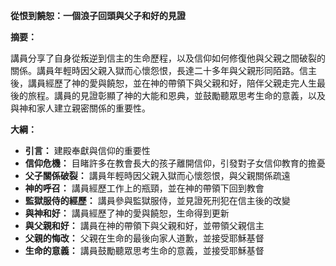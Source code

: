 **從恨到饒恕：一個浪子回頭與父子和好的見證**

**摘要：**

講員分享了自身從叛逆到信主的生命歷程，以及信仰如何修復他與父親之間破裂的關係。講員年輕時因父親入獄而心懷怨恨，長達二十多年與父親形同陌路。信主後，講員經歷了神的愛與饒恕，並在神的帶領下與父親和好，陪伴父親走完人生最後的旅程。講員的見證彰顯了神的大能和恩典，並鼓勵聽眾思考生命的意義，以及與神和家人建立親密關係的重要性。

**大綱：**

* **引言：** 建殿奉獻與信仰的重要性
* **信仰危機：** 目睹許多在教會長大的孩子離開信仰，引發對子女信仰教育的擔憂
* **父子關係破裂：** 講員年輕時因父親入獄而心懷怨恨，與父親關係疏遠
* **神的呼召：** 講員經歷工作上的瓶頸，並在神的帶領下回到教會
* **監獄服侍的經歷：** 講員參與監獄服侍，並見證死刑犯在信主後的改變
* **與神和好：** 講員經歷了神的愛與饒恕，生命得到更新
* **與父親和好：** 講員在神的帶領下與父親和好，並帶領父親信主
* **父親的悔改：** 父親在生命的最後向家人道歉，並接受耶穌基督
* **生命的意義：** 講員鼓勵聽眾思考生命的意義，並接受耶穌基督